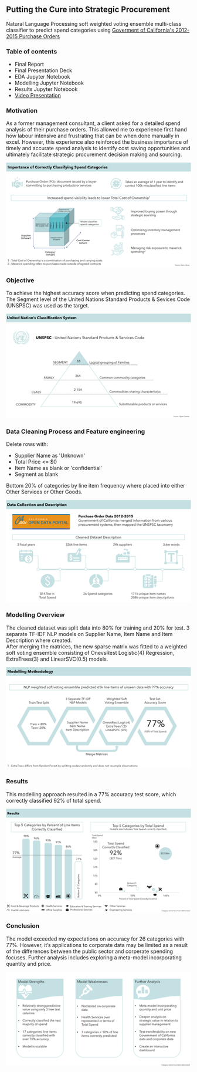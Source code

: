 ## Putting the Cure into Strategic Procurement

Natural Language Processing soft weighted voting ensemble multi-class classifier to predict spend categories using [Goverment of California's 2012-2015 Purchase Orders ](https://data.ca.gov/dataset/purchase-order-data/resource/bb82edc5-9c78-44e2-8947-68ece26197c5) 

### Table of contents
* Final Report  
* Final Presentation Deck  
* EDA Jupyter Notebook   
* Modelling Jupyter Notebook  
* Results Jupyter Notebook  
* [Video Presentation](http://www.youtube.com/watch?v=XC6w5jzgaEU&t=2s)

### Motivation
As a former management consultant, a client asked for a detailed spend analysis of their purchase orders. This allowed me to experience first hand how labour intensive and frustrating that can be when done manually in excel. However, this experience also reinforced the business importance of timely and accurate spend analysis to identify cost saving opportunities and ultimately facilitate strategic procurement decision making and sourcing. 

![](images/spend_cube.PNG)

### Objective
To achieve the highest accuracy score when predicting spend categories. The Segment level of the United Nations Standard Products & Sevices Code (UNSPSC) was used as the target.

![](images/UNSPSC.PNG)

### Data Cleaning Process and Feature engineering 
Delete rows with:  
* Supplier Name as 'Unknown'  
* Total Price <= $0  
* Item Name as blank or 'confidential'  
* Segment as blank  

Bottom 20% of categories by line item frequency where placed into either Other Services or Other Goods.  

![](images/data.PNG)

### Modelling Overview
The cleaned dataset was split data into 80% for training and 20% for test.
3 separate TF-IDF NLP models on Supplier Name, Item Name and Item Description where created.  
After merging the matrices, the new sparse matrix was fitted to a weighted soft voting ensemble consisting of OnevsRest Logistic(4) Regression, ExtraTrees(3) and LinearSVC(0.5) models.

![](images/modelling.PNG)

### Results
This modelling approach resulted in a 77% accuracy test score, which correctly classified 92% of total spend.

![](images/results.PNG)

### Conclusion
The model exceeded my expectations on accuracy for 26 categories with 77%. However, it’s applications to corporate data may be limited as a result of the differences between the public sector and corperate spending focuses. Further analysis includes exploring a meta-model incorporating quantity and price.

![](images/conclusion.PNG)
